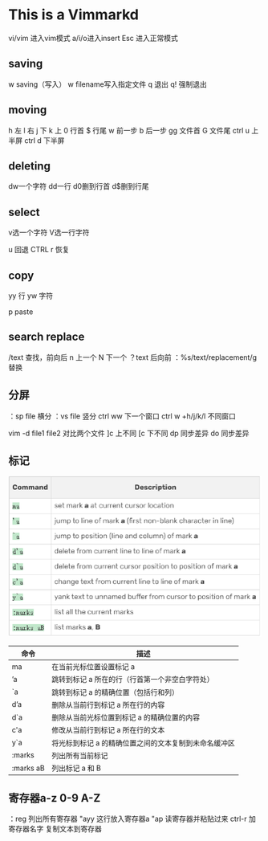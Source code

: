 # This is a Vimmarkd
vi/vim 进入vim模式
a/i/o进入insert
Esc 进入正常模式

## saving 
w saving（写入）
w filename写入指定文件
q 退出
q! 强制退出

## moving 
h 左
l 右
j 下
k 上
0 行首
$ 行尾
w 前一步
b 后一步
gg 文件首
G 文件尾
ctrl  u 上半屏
ctrl  d 下半屏

## deleting
dw一个字符
dd一行
d0删到行首
d$删到行尾

## select

v选一个字符
V选一行字符

u 回退 
CTRL r  恢复

## copy
yy 行
yw 字符

p paste

## search replace
/text 查找，前向后
n 上一个
N 下一个
？text 后向前
：%s/text/replacement/g 替换

## 分屏
：sp file 横分
：vs file 竖分
ctrl ww 下一个窗口
ctrl w +h/j/k/l 不同窗口

vim -d file1 file2 对比两个文件
]c 上不同
[c 下不同
dp 同步差异
do 同步差异

## 标记
![alt text](image-1.png)

|命令	|描述|
|-------|---|
|ma	|在当前光标位置设置标记 a
|’a	|跳转到标记 a 所在的行（行首第一个非空白字符处）
|\`a	|跳转到标记 a 的精确位置（包括行和列）
|d’a	|删除从当前行到标记 a 所在行的内容
|d\`a|	删除从当前光标位置到标记 a 的精确位置的内容
|c'a	|修改从当前行到标记 a 所在行的文本
|y\`a|	将光标到标记 a 的精确位置之间的文本复制到未命名缓冲区
|:marks|	列出所有当前标记
|:marks aB	|列出标记 a 和 B


## 寄存器a-z 0-9 A-Z
：reg 列出所有寄存器
"ayy   这行放入寄存器a
"ap    读寄存器并粘贴过来
ctrl-r 加寄存器名字 复制文本到寄存器
